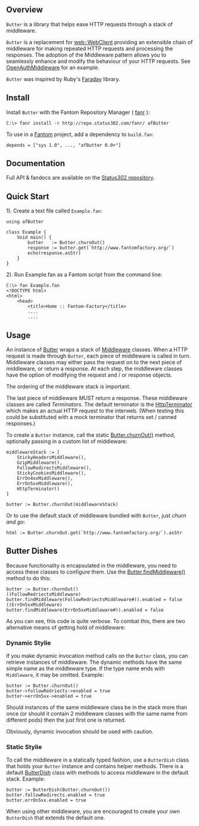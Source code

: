 ## Overview 

`Butter` is a library that helps ease HTTP requests through a stack of middleware.

`Butter` is a replacement for [web::WebClient](http://fantom.org/doc/web/WebClient.html) providing an extensible chain of middleware for making repeated HTTP requests and processing the responses. The adoption of the Middleware pattern allows you to seamlessly enhance and modify the behaviour of your HTTP requests. See [OpenAuthMiddleware](http://repo.status302.com/doc/afButter/OpenAuthMiddleware.html) for an example.

`Butter` was inspired by Ruby's [Faraday](https://github.com/lostisland/faraday) library.

## Install 

Install `Butter` with the Fantom Repository Manager ( [fanr](http://fantom.org/doc/docFanr/Tool.html#install) ):

    C:\> fanr install -r http://repo.status302.com/fanr/ afButter

To use in a [Fantom](http://fantom.org/) project, add a dependency to `build.fan`:

    depends = ["sys 1.0", ..., "afButter 0.0+"]

## Documentation 

Full API & fandocs are available on the [Status302 repository](http://repo.status302.com/doc/afButter/).

## Quick Start 

1). Create a text file called `Example.fan`:

```
using afButter

class Example {
    Void main() {
        butter   := Butter.churnOut()
        response := butter.get(`http://www.fantomfactory.org/`)
        echo(response.asStr)
    }
}
```

2). Run Example.fan as a Fantom script from the command line:

```
C:\> fan Example.fan
<!DOCTYPE html>
<html>
    <head>
        <title>Home :: Fantom-Factory</title>
        ....
        ....
```

## Usage 

An instance of [Butter](http://repo.status302.com/doc/afButter/Butter.html) wraps a stack of [Middleware](http://repo.status302.com/doc/afButter/ButterMiddleware.html) classes. When a HTTP request is made through `Butter`, each piece of middleware is called in turn. Middleware classes may either pass the request on to the next piece of middleware, or return a response. At each step, the middleware classes have the option of modifying the request and / or response objects.

The ordering of the middleware stack *is* important.

The last piece of middleware *MUST* return a response. These middleware classes are called *Terminators*. The default terminator is the [HttpTerminator](http://repo.status302.com/doc/afButter/HttpTerminator.html) which makes an actual HTTP request to the interweb. (When testing this could be substituted with a mock terminator that returns set / canned responses.)

To create a `Butter` instance, call the static [Butter.churnOut()](http://repo.status302.com/doc/afButter/Butter#churnOut.html) method, optionally passing in a custom list of middleware:

```
middlewareStack := [
    StickyHeadersMiddleware(),
    GzipMiddleware(),
    FollowRedirectsMiddleware(),
    StickyCookiesMiddleware(),
    ErrOn4xxMiddleware(),
    ErrOn5xxMiddleware(),
    HttpTerminator()
]

butter := Butter.churnOut(middlewareStack)
```

Or to use the default stack of middleware bundled with `Butter`, just *churn and go*:

```
html := Butter.churnOut.get(`http://www.fantomfactory.org/`).asStr
```

## Butter Dishes 

Because functionality is encapsulated in the middleware, you need to access these classes to configure them. Use the [Butter.findMiddleware()](http://repo.status302.com/doc/afButter/Butter#findMiddleware.html) method to do this:

```
butter := Butter.churnOut()
((FollowRedriectsMiddleware) butter.findMiddleware(FollowRedriectsMiddleware#)).enabled = false
((ErrOn5xxMiddleware) butter.findMiddleware(ErrOn5xxMiddleware#)).enabled = false
```

As you can see, this code is quite verbose. To combat this, there are two alternative means of getting hold of middleware:

### Dynamic Stylie 

If you make dynamic invocation method calls on the `Butter` class, you can retrieve instances of middleware. The dynamic methods have the same simple name as the middleware type. If the type name ends with `Middleware`, it may be omitted. Example:

```
butter := Butter.churnOut()
butter->followRedriects->enabled = true
butter->errOn5xx->enabled = true
```

Should instances of the same middleware class be in the stack more than once (or should it contain 2 middleware classes with the same name from different pods) then the just first one is returned.

Obviously, dynamic invocation should be used with caution.

### Static Stylie 

To call the middleware in a statically typed fashion, use a `ButterDish` class that holds your `Butter` instance and contains helper methods. There is a default [ButterDish](http://repo.status302.com/doc/afButter/ButterDish.html) class with methods to access middleware in the default stack. Example:

```
butter := ButterDish(Butter.churnOut())
butter.followRedirects.enabled = true
butter.errOn5xx.enabled = true
```

When using other middleware, you are encouraged to create your own `ButterDish` that extends the default one.

